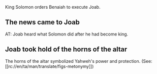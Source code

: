 King Solomon orders Benaiah to execute Joab.

## The news came to Joab ##

AT: Joab heard what Solomon did after he had become king.

## Joab took hold of the horns of the altar ##

The horns of the altar symbolized Yahweh's power and protection. (See: [[rc://en/ta/man/translate/figs-metonymy]])